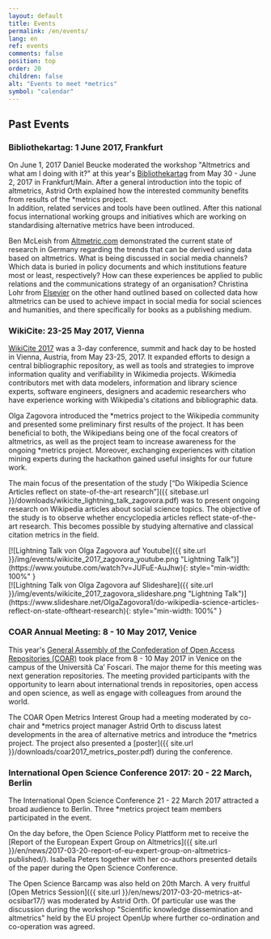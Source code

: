 ```yaml
---
layout: default
title: Events
permalink: /en/events/
lang: en
ref: events
comments: false
position: top
order: 20
children: false
alt: "Events to meet *metrics"
symbol: "calendar"
---
```

<!-- Start editing content here -->
<!--Visit the following events to meet members of the \*metrics project team:-->

## Past Events

### Bibliothekartag: 1 June 2017, Frankfurt

On June 1, 2017 Daniel Beucke moderated the workshop "Altmetrics and what am I doing with it?" at this year's [Bibliothekartag](http://bibliothekartag2017.de/) from May 30 - June 2, 2017 in Frankfurt/Main. After a general introduction into the topic of altmetrics, Astrid Orth explained how the interested community benefits from results of the \*metrics project.  
In addition, related services and tools have been outlined. After this national focus international working groups and initiatives which are working on standardising alternative metrics have been introduced.  

Ben McLeish from [Altmetric.com](https://www.altmetric.com/) demonstrated the current state of research in Germany regarding the trends that can be derived using data based on altmetrics. What is being discussed in social media channels? Which data is buried in policy documents and which institutions feature most or least, respectively? How can these experiences be applied to public relations and the communications strategy of an organisation? Christina Lohr from [Elsevier](https://www.elsevier.com/) on the other hand outlined based on collected data how altmetrics can be used to achieve impact in social media for social sciences and humanities, and there specifically for books as a publishing medium.  


### WikiCite: 23-25 May 2017, Vienna

[WikiCite 2017](https://meta.wikimedia.org/wiki/WikiCite_2017) was a 3-day conference, summit and hack day to be hosted in Vienna, Austria, from May 23-25, 2017. It expanded efforts to design a central bibliographic repository, as well as tools and strategies to improve information quality and verifiability in Wikimedia projects. Wikimedia contributors met with data modelers, information and library science experts, software engineers, designers and academic researchers who have experience working with Wikipedia's citations and bibliographic data.  

Olga Zagovora introduced the \*metrics project to the Wikipedia community and presented some preliminary first results of the project. It has been beneficial to both, the Wikipedians being one of the focal creators of altmetrics, as well as the project team to increase awareness for the ongoing \*metrics project. Moreover, exchanging experiences with citation mining experts during the hackathon gained useful insights for our future work.  

The main focus of the presentation of the study [“Do Wikipedia Science Articles reflect on state-of-the-art research”]({{ sitebase.url }}/downloads/wikicite_lightning_talk_zagovora.pdf) was to present ongoing research on Wikipedia articles about social science topics. The objective of the study is to observe whether encyclopedia articles reflect state-of-the-art research. This becomes possible by studying alternative and classical citation metrics in the field.

<div class="row">
<div class="columns medium-6" markdown="1">
[![Lightning Talk von Olga Zagovora auf Youtube]({{ site.url }}/img/events/wikicite_2017_zagovora_youtube.png "Lightning Talk")](https://www.youtube.com/watch?v=JUFuE-AuJhw){: style="min-width: 100%" }

</div>
<div class="columns medium-6" markdown="1">
[![Lightning Talk von Olga Zagovora auf Slideshare]({{ site.url }}/img/events/wikicite_2017_zagovora_slideshare.png "Lightning Talk")](https://www.slideshare.net/OlgaZagovora1/do-wikipedia-science-articles-reflect-on-state-oftheart-research){: style="min-width: 100%" }
</div>
</div>   

### COAR Annual Meeting: 8 - 10 May 2017, Venice

This year's [General Assembly of the Confederation of Open Access Repositories (COAR)](https://www.coar-repositories.org/community/coar-annual-meeting-2017/) took place from 8 - 10 May 2017 in Venice on the campus of the Università Ca’ Foscari. The major theme for this meeting was next generation repositories. The meeting provided participants with the opportunity to learn about international trends in repositories, open access and open science, as well as engage with colleagues from around the world.  

The COAR Open Metrics Interest Group had a meeting moderated by co-chair and \*metrics project manager Astrid Orth to discuss latest developments in the area of alternative metrics and introduce the \*metrics project. The project also presented a [poster]({{ site.url }}/downloads/coar2017_metrics_poster.pdf) during the conference.


### International Open Science Conference 2017: 20 - 22 March, Berlin

The International Open Science Conference 21 - 22 March 2017 attracted a broad audience to Berlin. Three \*metrics project team members participated in the event.  

On the day before, the Open Science Policy Plattform met to receive the [Report of the European Expert Group on Altmetrics]({{ site.url }}/en/news/2017-03-20-report-of-eu-expert-group-on-altmetrics-published/). Isabella Peters together with her co-authors presented details of the paper during the Open Science Conference.  

The Open Science Barcamp was also held on 20th March. A very fruitful [Open Metrics Session]({{ site.url }}/en/news/2017-03-20-metrics-at-ocsibar17/) was moderated by Astrid Orth. Of particular use was the discussion during the workshop "Scientific knowledge dissemination and altmetrics" held by the EU project OpenUp where further co-ordination and co-operation was agreed.
